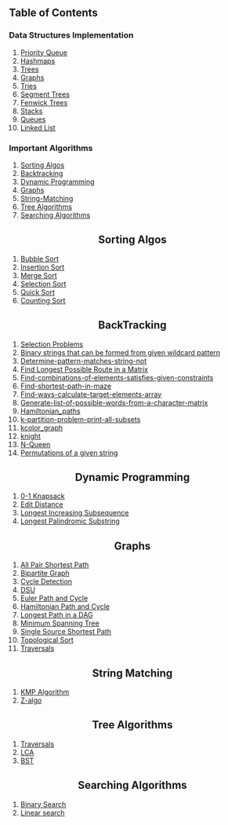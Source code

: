 ## Table of Contents

### Data Structures Implementation
1. [Priority Queue](./DS%20implementations/PRIORITY_QUEUES/)
2. [Hashmaps](./DS%20implementations/HASHMAPS/)
3. [Trees](./DS%20implementations/TREES)
4. [Graphs](./DS%20implementations/GRAPHS/)
5. [Tries](./DS%20implementations/TRIES/)
6. [Segment Trees](./DS%20implementations/FENWICK%20TREES/)
7. [Fenwick Trees](./DS%20implementations/FENWICK%20TREES)
8. [Stacks](./DS%20implementations/STACKS)
9. [Queues](./DS%20implementations/QUEUES)
10. [Linked List](./DS%20implementations/Linked%20List)

### Important Algorithms

1. [Sorting Algos](#Sorting-Algos)
2. [Backtracking](#BackTracking)
3. [Dynamic Programming](#Dynamic-Programming)
4. [Graphs](#Graphs)
5. [String-Matching](#String-Matching)
6. [Tree Algorithms](#Tree-Algorithms)
7. [Searching Algorithms](#Searching-Algorithms)

<h2 align="center">Sorting Algos</h2>

1. [Bubble Sort](./Algorithms/Sorting/bubbleSort.cpp)
2. [Insertion Sort](./Algorithms/Sorting/insertionSort.cpp)
3. [Merge Sort](./Algorithms/Sorting/mergeSort.cpp)
4. [Selection Sort](./Algorithms/Sorting/selectionSort.cpp)
5. [Quick Sort](./Algorithms/Sorting/quickSort.cpp)
6. [Counting Sort](./Algorithms/Sorting/CountingSort.cpp)

<h2 align="center">BackTracking</h2>

1. [Selection Problems](./Algorithms/BackTracking/SELECTION%20PROBLEMS)
2. [Binary strings that can be formed from given wildcard pattern](./Algorithms/BackTracking/binary%20strings%20that%20can%20be%20formed%20from%20given%20wildcard%20pattern.cpp)
3. [Determine-pattern-matches-string-not](./Algorithms/BackTracking/determine-pattern-matches-string-not.cpp)
4. [Find Longest Possible Route in a Matrix](./Algorithms/BackTracking/Find%20Longest%20Possible%20Route%20in%20a%20Matrix.cpp)
5. [Find-combinations-of-elements-satisfies-given-constraints](./Algorithms/BackTracking/find-combinations-of-elements-satisfies-given-constraints.cpp)
6. [Find-shortest-path-in-maze](./Algorithms/BackTracking/find-shortest-path-in-maze.cpp)
7. [Find-ways-calculate-target-elements-array](./Algorithms/BackTracking/find-ways-calculate-target-elements-array.cpp)
8. [Generate-list-of-possible-words-from-a-character-matrix](./Algorithms/BackTracking/generate-list-of-possible-words-from-a-character-matrix.cpp)
9. [Hamiltonian_paths](./Algorithms/BackTracking/hamiltonian_paths.cpp)
10. [k-partition-problem-print-all-subsets](./Algorithms/BackTracking/k-partition-problem-print-all-subsets.cpp)
11. [kcolor_graph](./Algorithms/BackTracking/kcolor_graph.cpp)
12. [knight](./Algorithms/BackTracking/knight.cpp)
13. [N-Queen](./Algorithms/BackTracking/N-Queen.cpp)
14. [Permutations of a given string](./Algorithms/BackTracking/Permutations%20of%20a%20given%20string.cpp)


<h2 align="center">Dynamic Programming</h2>

1. [0-1 Knapsack](./Algorithms/Dynamic%20Programming/0-1Knapsack(DP).cpp)
2. [Edit Distance](./Algorithms/Dynamic%20Programming/EditDistance(DP).cpp)
3. [Longest Increasing Subsequence](./Dynamic%20Programming/LongestIncSubsequence(DP).cpp)
4. [Longest Palindromic Substring](./Algorithms/Dynamic%20Programming/LongestPallindromicSubstring(DP).cpp)

<h2 align="center">Graphs</h2> 

1. [All Pair Shortest Path ](./Algorithms/GRAPHS/All_pair_shortest_path)
2. [Bipartite Graph](./Algorithms/GRAPHS/Bipartite%20graph)
3. [Cycle Detection ](./Algorithms/GRAPHS/Cycle%20Detection)
4. [DSU](./Algorithms/GRAPHS/DSU)
5. [Euler Path and Cycle](./Algorithms/GRAPHS/Euler%20Path%20and%20Cycle)
6. [Hamiltonian Path and Cycle](./Algorithms/GRAPHS/Hamiltonian%20Path%20and%20cycle)
7. [Longest Path in a DAG](./Algorithms/GRAPHS/Longest%20Path%20in%20a%20DAG)
8. [Minimum Spanning Tree](./Algorithms/GRAPHS/Minimum%20Spanning%20Tree)
9. [Single Source Shortest Path](./Algorithms/GRAPHS/Single_source_Shortest_distance)
10. [Topological Sort](./Algorithms/GRAPHS/Topological%20Sort)
11. [Traversals](./Algorithms/GRAPHS/Traversals)

<h2 align="center">String Matching</h2> 

1. [KMP Algorithm](./Algorithms/String%20Matching/kmp.cpp)
2. [Z-algo](./Algorithms/String%20Matching/Z-algo.cpp)

<h2 align="center">Tree Algorithms</h2>

1. [Traversals](./Algorithms/TREES/Traversals)
2. [LCA](./Algorithms/TREES/LCA)
3. [BST](./Algorithms/TREES/BST)

<h2 align="center">Searching Algorithms</h2>

1. [Binary Search](./Algorithms/Search/binarySearch.cp)
2. [Linear search]( ./Algorithms/Search/binarySearch.cp)


